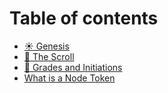# Table of contents

* [☀ Genesis](README.md)
* [📜 The Scroll](the-scroll.md)
* [🕍 Grades and Initiations](grades-and-initiations.md)
* [What is a Node Token](what-is-a-node-token.md)
